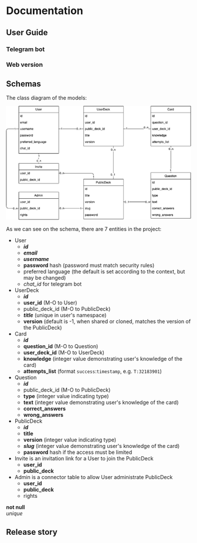 # Documentation

## User Guide

### Telegram bot

### Web version

## Schemas

The class diagram of the models:

![ClassDiagram](docs/MementoClass.png)

As we can see on the schema, there are 7 entities in the project:
* User
    * _**id**_
    * _**email**_
    * _**username**_
    * **password** hash (password must match security rules)
    * preferred language (the default is set according to the context, but may be changed)
    * _chat_id_ for telegram bot
* UserDeck
    * _**id**_
    * **user_id** (M-O to User)
    * public_deck_id (M-O to PublicDeck)
    * _**title**_ (unique in user's namespace)
    * **version** (default is -1, when shared or cloned, matches the version of the PublicDeck)
* Card
    * _**id**_
    * **question_id** (M-O to Question)
    * **user_deck_id** (M-O to UserDeck)
    * **knowledge** (integer value demonstrating user's knowledge of the card)
    * **attempts_list** (format `success`:`timestamp`, e.g. `T:32183901`)
* Question
    * _**id**_
    * public_deck_id (M-O to PublicDeck)
    * **type** (integer value indicating type)
    * **text** (integer value demonstrating user's knowledge of the card)
    * **correct_answers**
    * **wrong_answers**
* PublicDeck
    * _**id**_
    * **title**
    * **version** (integer value indicating type)
    * _**slug**_ (integer value demonstrating user's knowledge of the card)
    * **password** hash if the access must be limited 
* Invite is an invitation link for a User to join the PublicDeck
    * **user_id**
    * **public_deck**
* Admin is a connector table to allow User administrate PublicDeck 
    * **user_id**
    * **public_deck**
    * rights
    
**not null** <br/>
_unique_

## Release story